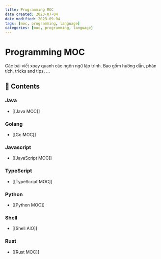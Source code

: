 ```yaml
---
title: Programming MOC
date created: 2023-07-04
date modified: 2023-09-04
tags: [moc, programming, language]
categories: [moc, programming, language]
---
```


# Programming MOC

Các bài viết xoay quanh các ngôn ngữ lập trình. Bao gồm hướng dẫn, phân tích, tricks and tips, …

## 📖 Contents

### Java

- [[Java MOC]]

### Golang

- [[Go MOC]]

### Javascript

- [[JavaScript MOC]]

### TypeScript

- [[TypeScript MOC]]

### Python

- [[Python MOC]]

### Shell

- [[Shell AIO]]

### Rust

- [[Rust MOC]]

